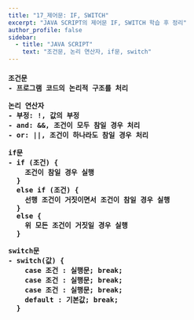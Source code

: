 ```yaml
---
title: "17_제어문: IF, SWITCH"
excerpt: "JAVA SCRIPT의 제어문 IF, SWITCH 학습 후 정리"
author_profile: false
sidebar:
  - title: "JAVA SCRIPT"
    text: "조건문, 논리 연산자, if문, switch"
---
```

<h4>
<pre>
조건문
- 프로그램 코드의 논리적 구조를 처리<br>
논리 연산자
- 부정: !, 값의 부정
- and: &&, 조건이 모두 참일 경우 처리
- or: ||, 조건이 하나라도 참일 경우 처리<br>
if문
- if (조건) {
    조건이 참일 경우 실행
  }
  else if (조건) {
    선행 조건이 거짓이면서 조건이 참일 경우 실행
  }
  else {
    위 모든 조건이 거짓일 경우 실행
  }<br>
switch문
- switch(값) {
    case 조건 : 실행문; break;
    case 조건 : 실행문; break;
    case 조건 : 실행문; break;
    default : 기본값; break;
  }

